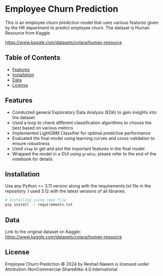 # Employee Churn Prediction

This is an employee churn prediction model that uses various features given by the HR department to predict employee churn. The dataset is Human Resource from Kaggle.

https://www.kaggle.com/datasets/colara/human-resource

## Table of Contents
- [Features](#features)
- [Installation](#installation)
- [Data](#data)
- [License](#license)

## Features

- Conducted general Exploratory Data Analysis (EDA) to gain insights into the dataset
- Used a loop to check different classification algorithms to choose the best based on various metrics
- Implemented LightGBM Classifier for optimal predictive performance
- Evaluated the final model using learning curves and cross-validation to ensure robustness
- Used `shap` to get and plot the important features in the final model
- Wrapped the model in a GUI using `gradio`; please refer to the end of the notebook for details

## Installation

Use any Python >= 3.11 version along with the requirements.txt file in the repository. I used 3.12 with the latest versions of all libraries.

```bash
# Installing using repo file
pip install -r requirements.txt
```

## Data
Link to the original dataset on Kaggle:
https://www.kaggle.com/datasets/colara/human-resource

## License

Employee Churn Prediction © 2024 by Reshail Naeem is licensed under Attribution-NonCommercial-ShareAlike 4.0 International 
